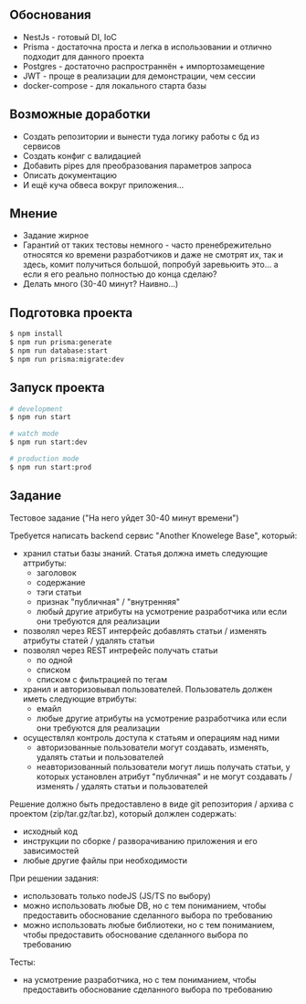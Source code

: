 ## Обоснования
- NestJs - готовый DI, IoC
- Prisma - достаточна проста и легка в использовании и отлично подходит для данного проекта
- Postgres - достаточно распространнён + импортозамещение
- JWT - проще в реализации для демонстрации, чем сессии
- docker-compose - для локального старта базы

## Возможные доработки

- Создать репозитории и вынести туда логику работы с бд из сервисов
- Создать конфиг с валидацией
- Добавить pipes для преобразования параметров запроса
- Описать документацию
- И ещё куча обвеса вокруг приложения...

## Мнение
- Задание жирное
- Гарантий от таких тестовы немного - часто пренебрежительно относятся ко времени разработчиков и даже не смотрят их, так и здесь, комит получиться большой, попробуй заревьюить это... а если я его реально полностью до конца сделаю?
- Делать много (30-40 минут? Наивно...)

## Подготовка проекта

```bash
$ npm install
$ npm run prisma:generate
$ npm run database:start
$ npm run prisma:migrate:dev
```

## Запуск проекта

```bash
# development
$ npm run start

# watch mode
$ npm run start:dev

# production mode
$ npm run start:prod
```

## Задание

Тестовое задание ("На него уйдет 30-40 минут времени")

Требуется написать backend сервис "Another Knowelege Base", который:

- хранил статьи базы знаний. Статья должна иметь следующие аттрибуты:
  - заголовок
  - содержание
  - тэги статьи
  - признак "публичная" / "внутренняя"
  - любый другие атрибуты на усмотрение разработчика или если они требуются для реализации
- позволял через REST интерфейс добавлять статьи / изменять атрибуты статей / удалять статьи
- позволял через REST интрефейс получать статьи
  - по одной
  - списком
  - списком с фильтрацией по тегам
- хранил и авторизовывал пользователей. Пользователь должен иметь следующие втрибуты:
  - емайл
  - любые другие атрибуты на усмотрение разработчика или если они требуются для реализации
- осуществлял контроль доступа к статьям и операциям над ними
  - авторизованные пользователи могут создавать, изменять, удалять статьи и пользователей
  - неавторизованный пользователи могут лишь получать статьи, у которых установлен атрибут "публичная" и не могут создавать / изменять / удалять статьи и пользователей

Решение должно быть предоставлено в виде git репозитория / архива с проектом (zip/tar.gz/tar.bz), который должлен содержать:

- исходный код
- инструкции по сборке / разворачиванию приложения и его зависимостей
- любые другие файлы при необходимости

При решении задания:

- использовать только nodeJS (JS/TS по выбору)
- можно использовать любые DB, но с тем пониманием, чтобы предоставить обоснование сделанного выбора по требованию
- можно использовать любые библиотеки, но с тем пониманием, чтобы предоставить обоснование сделанного выбора по требованию

Тесты:

- на усмотрение разработчика, но с тем пониманием, чтобы предоставить обоснование сделанного выбора по требованию
